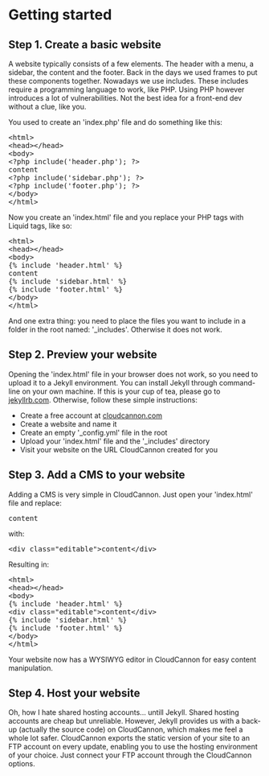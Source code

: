 # Getting started

## Step 1. Create a basic website

A website typically consists of a few elements. The header with a menu, a sidebar, the content and the footer. Back in the days we used frames to put these components together. Nowadays we use includes. These includes require a programming language to work, like PHP. Using PHP however introduces a lot of vulnerabilities. Not the best idea for a front-end dev without a clue, like you.

You used to create an 'index.php' file and do something like this:

<pre>&lt;html&gt;
&lt;head&gt;&lt;/head&gt;
&lt;body&gt;
&lt;?php include('header.php'); ?&gt;
content
&lt;?php include('sidebar.php'); ?&gt;
&lt;?php include('footer.php'); ?&gt;
&lt;/body&gt;
&lt;/html&gt;</pre>

Now you create an 'index.html' file and you replace your PHP tags with Liquid tags, like so:

<pre>&lt;html&gt;
&lt;head&gt;&lt;/head&gt;
&lt;body&gt;
&lcub;% include 'header.html' %&rcub;
content
&lcub;% include 'sidebar.html' %&rcub;
&lcub;% include 'footer.html' %&rcub;
&lt;/body&gt;
&lt;/html&gt;</pre>

And one extra thing: you need to place the files you want to include in a folder in the root named: '_includes'. Otherwise it does not work.

## Step 2. Preview your website

Opening the 'index.html' file in your browser does not work, so you need to upload it to a Jekyll environment. You can install Jekyll through command-line on your own machine. If this is your cup of tea, please go to [jekyllrb.com](http://jekyllrb.com/). Otherwise, follow these simple instructions:

- Create a free account at [cloudcannon.com](http://cloudcannon.com)
- Create a website and name it
- Create an empty '_config.yml' file in the root
- Upload your 'index.html' file and the '_includes' directory
- Visit your website on the URL CloudCannon created for you

## Step 3. Add a CMS to your website

Adding a CMS is very simple in CloudCannon. Just open your 'index.html' file and replace:

<pre>content</pre>

with:

<pre>&lt;div class="editable"&gt;content&lt;/div&gt;</pre>

Resulting in:

<pre>&lt;html&gt;
&lt;head&gt;&lt;/head&gt;
&lt;body&gt;
&lcub;% include 'header.html' %&rcub;
&lt;div class="editable"&gt;content&lt;/div&gt;
&lcub;% include 'sidebar.html' %&rcub;
&lcub;% include 'footer.html' %&rcub;
&lt;/body&gt;
&lt;/html&gt;</pre>

Your website now has a WYSIWYG editor in CloudCannon for easy content manipulation. 

## Step 4. Host your website

Oh, how I hate shared hosting accounts... untill Jekyll. Shared hosting accounts are cheap but unreliable. However, Jekyll provides us with a back-up (actually the source code) on CloudCannon, which makes me feel a whole lot safer. CloudCannon exports the static version of your site to an FTP account on every update, enabling you to use the hosting environment of your choice. Just connect your FTP account through the CloudCannon options.